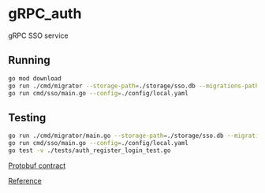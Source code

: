 # gRPC_auth
gRPC SSO service

## Running

```bash
go mod download 
go run ./cmd/migrator --storage-path=./storage/sso.db --migrations-path=./migrations
go run cmd/sso/main.go --config=./config/local.yaml
```

## Testing

```bash
go run ./cmd/migrator/main.go --storage-path=./storage/sso.db --migrations-path=./tests/migrations --migrations-table=migrations_test
go run cmd/sso/main.go --config=./config/local.yaml
go test -v ./tests/auth_register_login_test.go
```

[Protobuf contract](https://github.com/sotchenkov/protos)

[Reference](https://github.com/GolangLessons/sso)
